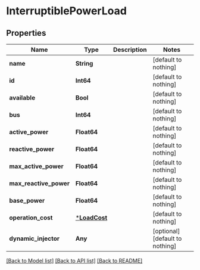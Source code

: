 # InterruptiblePowerLoad


## Properties
Name | Type | Description | Notes
------------ | ------------- | ------------- | -------------
**name** | **String** |  | [default to nothing]
**id** | **Int64** |  | [default to nothing]
**available** | **Bool** |  | [default to nothing]
**bus** | **Int64** |  | [default to nothing]
**active_power** | **Float64** |  | [default to nothing]
**reactive_power** | **Float64** |  | [default to nothing]
**max_active_power** | **Float64** |  | [default to nothing]
**max_reactive_power** | **Float64** |  | [default to nothing]
**base_power** | **Float64** |  | [default to nothing]
**operation_cost** | [***LoadCost**](LoadCost.md) |  | [default to nothing]
**dynamic_injector** | **Any** |  | [optional] [default to nothing]


[[Back to Model list]](../README.md#models) [[Back to API list]](../README.md#api-endpoints) [[Back to README]](../README.md)


